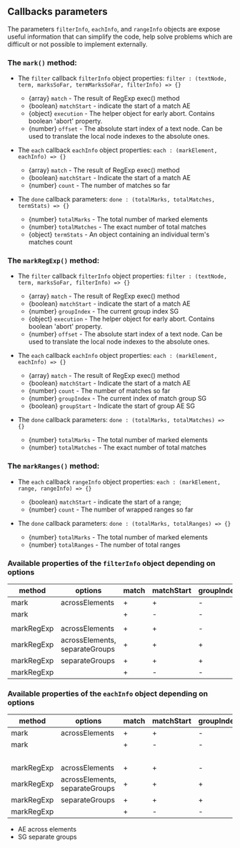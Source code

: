 ## Callbacks parameters
The parameters `filterInfo`, `eachInfo`, and `rangeInfo` objects are expose useful information that can simplify the code, help solve problems which are difficult or not possible to implement externally.

### The `mark()` method:
* The `filter` callback `filterInfo` object properties:
  `filter : (textNode, term, marksSoFar, termMarksSoFar, filterInfo) => {}`
  * {array} `match` - The result of RegExp exec() method
  * {boolean} `matchStart` - indicate the start of a match  AE
  * {object} `execution` - The helper object for early abort. Contains boolean 'abort' property.
  * {number} `offset` - The absolute start index of a text node. Can be used to translate the local node indexes to the absolute ones.

* The `each` callback `eachInfo` object properties:
  `each : (markElement, eachInfo) => {}`
  * {array} `match` - The result of RegExp exec() method
  * {boolean} `matchStart` - Indicate the start of a match  AE
  * {number} `count` - The number of matches so far

* The `done` callback parameters:
  `done : (totalMarks, totalMatches, termStats) => {}`
  * {number} `totalMarks` - The total number of marked elements
  * {number} `totalMatches` - The exact number of total matches
  * {object} `termStats` - An object containing an individual term's matches count


### The `markRegExp()` method:
* The `filter` callback `filterInfo` object properties:
  `filter : (textNode, term, marksSoFar, filterInfo) => {}`
  * {array} `match` - The result of RegExp exec() method
  * {boolean} `matchStart` - indicate the start of a match  AE
  * {number} `groupIndex` - The current group index  SG
  * {object} `execution` - The helper object for early abort. Contains boolean 'abort' property.
  * {number} `offset` - The absolute start index of a text node. Can be used to translate the local node indexes to the absolute ones.

* The `each` callback `eachInfo` object properties:
  `each : (markElement, eachInfo) => {}`
  * {array} `match` - The result of RegExp exec() method
  * {boolean} `matchStart` - Indicate the start of a match  AE
  * {number} `count` - The number of matches so far
  * {number} `groupIndex` - The current index of match group  SG
  * {boolean} `groupStart` - Indicate the start of group  AE SG

* The `done` callback parameters:
  `done : (totalMarks, totalMatches) => {}`
  * {number} `totalMarks` - The total number of marked elements
  * {number} `totalMatches` - The exact number of total matches

### The `markRanges()` method:
* The `each` callback `rangeInfo` object properties:
  `each : (markElement, range, rangeInfo) => {}`
  * {boolean} `matchStart` - indicate the start of a range;
  * {number} `count` - The number of wrapped ranges so far

* The `done` callback parameters:
  `done : (totalMarks, totalRanges) => {}`
  * {number} `totalMarks` - The total number of marked elements
  * {number} `totalRanges` - The number of total ranges

### Available properties of the `filterInfo` object depending on options

|  method      |            options               |    match   |   matchStart   | groupIndex  |  execution  | offset |
|--------------|----------------------------------|------------|----------------|-------------|-------------|--------|
|  mark        |  acrossElements                  |     +      |      +         |     -       |     +       |   +    |
|  mark        |                                  |     +      |      -         |     -       |     +       |   +    |
|              |                                  |            |                |             |             |        |
|  markRegExp  |  acrossElements                  |     +      |      +         |     -       |     +       |   +    |
|  markRegExp  |  acrossElements, separateGroups  |     +      |      +         |     +       |     +       |   -    |
|  markRegExp  |  separateGroups                  |     +      |      +         |     +       |     +       |   +    |
|  markRegExp  |                                  |     +      |      -         |     -       |     +       |   +    |


### Available properties of the `eachInfo` object depending on options

|  method      |             options              |    match   |    matchStart   |  groupIndex  | groupStart | count |
|--------------|----------------------------------|------------|-----------------|--------------|------------|-------|
|  mark        |  acrossElements                  |     +      |      +          |     -        |     -      |   +   |
|  mark        |                                  |     +      |      -          |     -        |     -      |   +   |
|              |                                  |            |                 |              |            |   +   |
|  markRegExp  |  acrossElements                  |     +      |      +          |     -        |     -      |   +   |
|  markRegExp  |  acrossElements, separateGroups  |     +      |      +          |     +        |     +      |   +   |
|  markRegExp  |  separateGroups                  |     +      |      +          |     +        |     -      |   +   |
|  markRegExp  |                                  |     +      |      -          |     -        |     -      |   +   |

* AE across elements 
* SG separate groups
